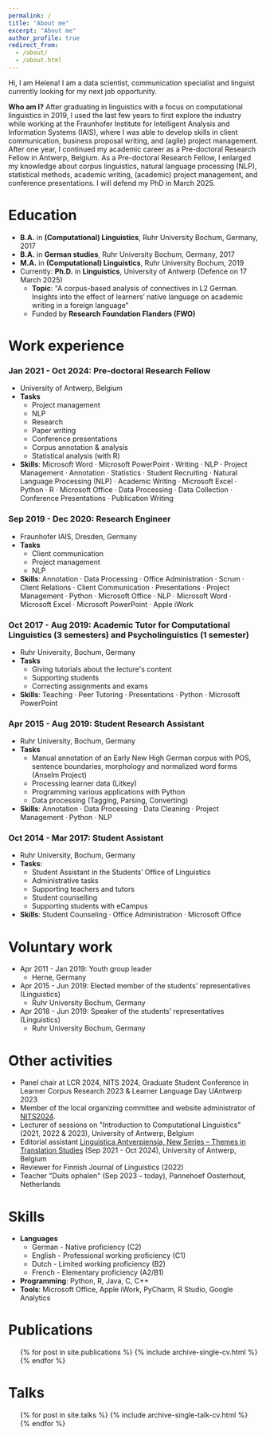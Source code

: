 ```yaml
---
permalink: /
title: "About me"
excerpt: "About me"
author_profile: true
redirect_from: 
  - /about/
  - /about.html
---
```

Hi, I am Helena! I am a data scientist, communication specialist and linguist currently looking for my next job opportunity.

**Who am I?** After graduating in linguistics with a focus on computational linguistics in 2019, I used the last few years to first explore the industry while working at the Fraunhofer Institute for Intelligent Analysis and Information Systems (IAIS), where I was able to develop skills in client communication, business proposal writing, and (agile) project management. After one year, I continued my academic career as a Pre-doctoral Research Fellow in Antwerp, Belgium. As a Pre-doctoral Research Fellow, I enlarged my knowledge about corpus linguistics, natural language processing (NLP), statistical methods, academic writing, (academic) project management, and conference presentations. I will defend my PhD in March 2025.

# Education
* **B.A.** in **(Computational) Linguistics**, Ruhr University Bochum, Germany, 2017
* **B.A.** in **German studies**, Ruhr University Bochum, Germany, 2017
* **M.A.** in **(Computational) Linguistics**, Ruhr University Bochum, 2019
* Currently: **Ph.D.** in **Linguistics**, University of Antwerp (Defence on 17 March 2025)
  * **Topic**: "A corpus-based analysis of connectives in L2 German. Insights into the effect of learners’ native language on academic writing in a foreign language"
  * Funded by **Research Foundation Flanders (FWO)**

# Work experience
### Jan 2021 - Oct 2024: Pre-doctoral Research Fellow 
* University of Antwerp, Belgium
* **Tasks**
  * Project management
  * NLP
  * Research
  * Paper writing
  * Conference presentations
  * Corpus annotation & analysis
  * Statistical analysis (with R)
* **Skills**: Microsoft Word · Microsoft PowerPoint · Writing · NLP · Project Management · Annotation · Statistics · Student Recruiting · Natural Language Processing (NLP) · Academic Writing · Microsoft Excel · Python · R · Microsoft Office · Data Processing · Data Collection · Conference Presentations · Publication Writing


### Sep 2019 - Dec 2020: Research Engineer
* Fraunhofer IAIS, Dresden, Germany
* **Tasks** 
  * Client communication
  * Project management
  * NLP
* **Skills**: Annotation · Data Processing · Office Administration · Scrum · Client Relations · Client Communication · Presentations · Project Management · Python · Microsoft Office · NLP · Microsoft Word · Microsoft Excel · Microsoft PowerPoint · Apple iWork



### Oct 2017 - Aug 2019: Academic Tutor for Computational Linguistics (3 semesters) and Psycholinguistics (1 semester)
* Ruhr University, Bochum, Germany
* **Tasks** 
  * Giving tutorials about the lecture's content
  * Supporting students 
  * Correcting assignments and exams 
* **Skills**: Teaching · Peer Tutoring · Presentations · Python · Microsoft PowerPoint
  

### Apr 2015 - Aug 2019: Student Research Assistant
  * Ruhr University, Bochum, Germany
  * **Tasks**
    * Manual annotation of an Early New High German corpus with POS, sentence boundaries, morphology and normalized word forms (Anselm Project)
    * Processing learner data (Litkey)
    * Programming various applications with Python
    * Data processing (Tagging, Parsing, Converting)
  * **Skills**: Annotation · Data Processing · Data Cleaning · Project Management · Python · NLP
 

### Oct 2014 - Mar 2017: Student Assistant
* Ruhr University, Bochum, Germany
* **Tasks**: 
  * Student Assistant in the Students’ Office of Linguistics
  * Administrative tasks 
  * Supporting teachers and tutors 
  * Student counselling 
  * Supporting students with eCampus
* **Skills**: Student Counseling · Office Administration · Microsoft Office

Voluntary work
======
* Apr 2011 - Jan 2019: Youth group leader
   * Herne, Germany
* Apr 2015 - Jun 2019: Elected member of the students’ representatives (Linguistics)
  * Ruhr University Bochum, Germany
* Apr 2018 - Jun 2019: Speaker of the students’ representatives (Linguistics)
  * Ruhr University Bochum, Germany
  
Other activities 
======
* Panel chair at LCR 2024, NITS 2024, Graduate Student Conference in Learner Corpus Research 2023 & Learner Language Day UAntwerp 2023
* Member of the local organizing committee and website administrator of [NITS2024](https://2024nits.github.io/index.html).
* Lecturer of sessions on "Introduction to Computational Linguistics" (2021, 2022 & 2023), University of Antwerp, Belgium
* Editorial assistant [Linguistica Antverpiensia, New Series – Themes in Translation Studies](https://lans-tts.uantwerpen.be/index.php/LANS-TTS) (Sep 2021 - Oct 2024), University of Antwerp, Belgium
* Reviewer for Finnish Journal of Linguistics (2022)
* Teacher "Duits ophalen" (Sep 2023 – today), Pannehoef Oosterhout, Netherlands


Skills
======
* **Languages**
    * German - Native proficiency (C2)
    * English - Professional working proficiency (C1)
    * Dutch - Limited working proficiency (B2)
    * French - Elementary proficiency (A2/B1)
* **Programming**: Python, R, Java, C, C++
* **Tools**: Microsoft Office, Apple iWork, PyCharm, R Studio, Google Analytics

Publications
======
  <ul>{% for post in site.publications %}
    {% include archive-single-cv.html %}
  {% endfor %}</ul>
  
Talks
======
  <ul>{% for post in site.talks %}
    {% include archive-single-talk-cv.html %}
  {% endfor %}</ul>

